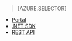 > [AZURE.SELECTOR] 
- [Portal](../articles/media-services-portal-configure-content-key-auth-policy.md)
- [.NET SDK](../articles/media-services-dotnet-configure-content-key-auth-policy.md)
- [REST API](../articles/media-services-rest-configure-content-key-auth-policy.md)


<!--HONumber=52--> 
